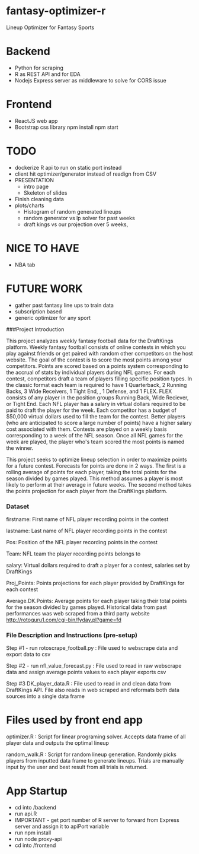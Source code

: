 # fantasy-optimizer-r
Lineup Optimizer for Fantasy Sports

# Backend 
- Python for scraping
- R as REST API and for EDA
- Nodejs Express server as middleware to solve for CORS issue

# Frontend
- ReactJS web app
- Bootstrap css library
npm install
npm start

# TODO
- dockerize R api to run on static port instead
- client hit optimizer/generator instead of readign from CSV
- PRESENTATION
    - intro page
    - Skeleton of slides
- Finish cleaning data
- plots/charts
    - Histogram of random generated lineups
    - random generator vs lp solver for past weeks
    - draft kings vs our projection over 5 weeks,

# NICE TO HAVE
- NBA tab

# FUTURE WORK
- gather past fantasy line ups to train data
- subscription based
- generic optimizer for any sport

###Project Introduction

This project analyzes weekly fantasy football data for the DraftKings platform. Weekly fantasy football consists of online contests in which you play against friends or get paired with random other competitors on the host website. The goal of the contest is to score the most points among your competitors. Points are scored based on a points system corresponding to the accrual of stats by individual players during NFL games. For each contest, competitors draft a team of players filling specific position types. In the classic format each team is required to have 1 Quarterback, 2 Running Backs, 3 Wide Receivers, 1 Tight End, , 1 Defense, and 1 FLEX. FLEX consists of any player in the position groups Running Back, Wide Reciever, or Tight End. Each NFL player has a salary in virtual dollars required to be paid to draft the player for the week. Each competitor has a budget of $50,000 virtual dollars used to fill the team for the contest. Better players (who are anticipated to score a large number of points) have a higher salary cost associated with them. Contests are played on a weekly basis corresponding to a week of the NFL season. Once all NFL games for the week are played, the player who's team scored the most points is named the winner.

This project seeks to optimize lineup selection in order to maximize points for a future contest. Forecasts for points are done in 2 ways. The first is a rolling average of points for each player, taking the total points for the season divided by games played. This method assumes a player is most likely to perform at their average in future weeks. The second method takes the points projection for each player from the DraftKings platform. 

### Dataset

firstname: First name of NFL player recording points in the contest

lastname: Last name of NFL player recording points in the contest

Pos: Position of the NFL player recording points in the contest

Team: NFL team the player recording points belongs to

salary: Virtual dollars required to draft a player for a contest, salaries set by DraftKings

Proj_Points: Points projections for each player provided by DraftKings for each contest

Average.DK.Points: Average points for each player taking their total points for the season divided by games played. Historical data from past performances was web scraped from a third party website http://rotoguru1.com/cgi-bin/fyday.pl?game=fd

### File Description and Instructions (pre-setup)

Step #1 - run rotoscrape_football.py : File used to webscrape data and export data to csv

Step #2 - run nfl_value_forecast.py : File used to read in raw webscrape data and assign average points values to each player exports csv

Step #3 DK_player_data.R : File used to read in and clean data from DraftKings API. File also reads in web scraped and reformats both data sources into a single data frame


# Files used by front end app 
optimizer.R : Script for linear programing solver. Accepts data frame of all player data and outputs the optimal lineup

random_walk.R : Script for random lineup generation. Randomly picks players from inputted data frame to generate lineups. Trials are manually input by the user and best result from all trials is returned.

# App Startup
- cd into /backend
- run api.R
- IMPORTANT - get port number of R server to forward from Express server and assign it to apiPort variable
- run npm install
- run node proxy-api
- cd into /frontend

    

